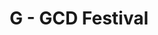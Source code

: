 ---
contest: COMPFEST
year: 2021
round: Final
problem: G
title: G - GCD Festival
pdf: /contests/COMPFEST/2021/final/G - GCD Festival.pdf
---